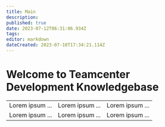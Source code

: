 ```yaml
---
title: Main
description: 
published: true
date: 2023-07-12T06:31:06.934Z
tags: 
editor: markdown
dateCreated: 2023-07-10T17:34:21.114Z
---
```


# Welcome to Teamcenter Development Knowledgebase

<table class="docuLinks" border="0" width="100%">
 <tr>
    <td>Lorem ipsum ...</td>
    <td>Lorem ipsum ...</td>
    <td>Lorem ipsum ...</td>
 </tr>
 <tr>
    <td>Lorem ipsum ...</td>
    <td>Lorem ipsum ...</td>
    <td>Lorem ipsum ...</td>
 </tr>
</table>